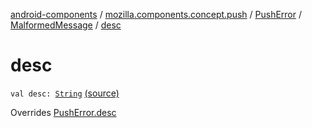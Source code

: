 [android-components](../../../index.md) / [mozilla.components.concept.push](../../index.md) / [PushError](../index.md) / [MalformedMessage](index.md) / [desc](./desc.md)

# desc

`val desc: `[`String`](https://kotlinlang.org/api/latest/jvm/stdlib/kotlin/-string/index.html) [(source)](https://github.com/mozilla-mobile/android-components/blob/master/components/concept/push/src/main/java/mozilla/components/concept/push/PushProcessor.kt#L102)

Overrides [PushError.desc](../desc.md)

